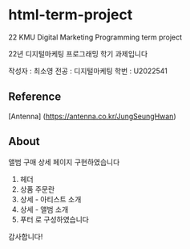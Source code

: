 # html-term-project
22 KMU Digital Marketing Programming term project

22년 디지털마케팅 프로그래밍 학기 과제입니다

작성자 : 최소영
전공 : 디지털마케팅
학번 : U2022541

## Reference

[Antenna] (https://antenna.co.kr/JungSeungHwan)

## About

앨범 구매 상세 페이지 구현하였습니다
1. 헤더
2. 상품 주문란
3. 상세 - 아티스트 소개
4. 상세 - 앨범 소개
5. 푸터
로 구성하였습니다

감사합니다!